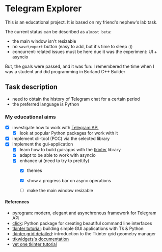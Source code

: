 # Telegram Explorer

This is an educational project. It is based on my friend's nephew's lab task.

The current status can be described as `almost beta`:
- the main window isn't resizable
- no `save\export` button (easy to add, but it's time to sleep :))
- concurrent-related issues must be here due it was the experiment: UI + asyncio

But, the goals were passed, and it was fun: I remembered the time when I was a student and did programming in Borland C++ Builder


## Task description
- need to obtain the history of Telegram chat for a certain period
- the preferred language is Python


### My educational aims
- [x] investigate how to work with [Telegram API](https://core.telegram.org/api)
    - [x] look at popular Python packages for work with it
- [x] implement cli-tool (POC) via the selected library
- [x] implement the gui-application
    - [x] learn how to build gui-apps with the [tkinter](https://docs.python.org/3/library/tkinter.html) library
    - [x] adapt to be able to work with asyncio
    - [x] enhance ui (need to try to prettify)
        - [x] themes
        - [x] show a progress bar on async operations
        - [ ] make the main window resizable


#### References
- [pyrogram](https://docs.pyrogram.org): modern, elegant and asynchronous framework for Telegram API
- [click](https://palletsprojects.com/p/click/): Python package for creating beautiful command line interfaces
- [tkinter tutorial](https://www.pythonguis.com/tkinter-tutorial):  building simple GUI applications with Tk & Python
- [tkinter grid detailed](https://www.pythontutorial.net/tkinter/tkinter-grid): introduction to the Tkinter grid geometry manager
- [ttkwidgets's documentation](https://ttkwidgets.readthedocs.io/en/latest/index.html)
- [yet one tkinter tutorial](https://effbot.org/tkinter-in-python-tkinter-tutorial)
